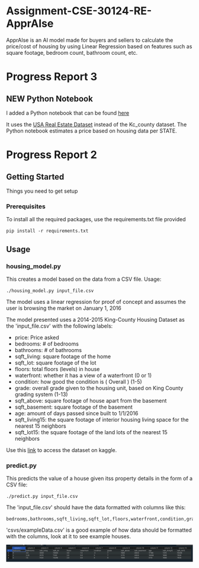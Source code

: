 # Assignment-CSE-30124-RE-ApprAIse
ApprAIse is an AI model made for buyers and sellers to calculate the price/cost of housing by using Linear Regression based on features such as square footage, bedroom count, bathroom count, etc.

# Progress Report 3

## NEW Python Notebook

I added a Python notebook that can be found [here](https://github.com/NeolGG/CSE-30124-RE-ApprAIse/blob/main/CSE_30124_RE_ApprAIse.ipynb)

It uses the [USA Real Estate Dataset](https://www.kaggle.com/datasets/ahmedshahriarsakib/usa-real-estate-dataset) instead of the Kc_county dataset. The Python notebook estimates a price based on housing data per STATE.


# Progress Report 2

## Getting Started

Things you need to get setup

### Prerequisites

To install all the required packages, use the requirements.txt file provided

    pip install -r requirements.txt


## Usage

### housing_model.py 

This creates a model based on the data from a CSV file. Usage:

    ./housing_model.py input_file.csv

The model uses a linear regression for proof of concept and assumes the user is browsing the market on January 1, 2016

The model presented uses a 2014-2015 King-County Housing Dataset as the 'input_file.csv' with the following labels:

- price:            Price asked
- bedrooms:         # of bedrooms
- bathrooms:        # of bathrooms
- sqft_living:      square footage of the home
- sqft_lot:         square footage of the lot
- floors:           total floors (levels) in house
- waterfront:       whether it has a view of a waterfront (0 or 1)
- condition:        how good the condition is ( Overall ) (1-5)
- grade:            overall grade given to the housing unit, based on King County grading system (1-13)
- sqft_above:       square footage of house apart from the basement 
- sqft_basement:    square footage of the basement
- age:              amount of days passed since built to 1/1/2016
- sqft_living15:    the square footage of interior housing living space for the nearest 15 neighbors
- sqft_lot15:       the square footage of the land lots of the nearest 15 neighbors

Use this [link](https://www.kaggle.com/datasets/doesnotcompile/nf-kc-house-data) to access the dataset on kaggle.



### predict.py

This predicts the value of a house given itss property details in the form of a CSV file:

    ./predict.py input_file.csv


The 'input_file.csv' should have the data formatted with columns like this:

    bedrooms,bathrooms,sqft_living,sqft_lot,floors,waterfront,condition,grade,sqft_above,sqft_basement,age,sqft_living15,sqft_lot15

'csvs/exampleData.csv' is a good example of how data should be formatted with the columns, look at it to see example houses.

![Alt text](image.png)
